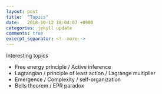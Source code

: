 ```yaml
---
layout: post
title:  "Topics"
date:   2018-10-12 18:04:07 +0900
categories: jekyll update
comments: true
excerpt_separator: <!--more-->
---
```

<!--more-->
Interesting topics 

 * Free energy principle / Active inference
 * Lagrangian / principle of least action / Lagrange multiplier
 * Emergence / Complexity / self-organization
 * Bells theorem / EPR paradox

